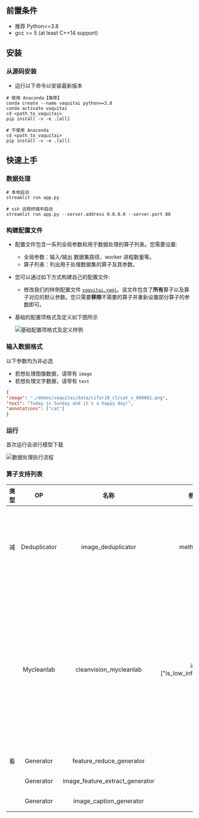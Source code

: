 ## 前置条件

* 推荐 Python==3.8
* gcc >= 5 (at least C++14 support)

## 安装

### 从源码安装

* 运行以下命令以安装最新版本

```shell
# 使用 Anaconda【推荐】
conda create --name vaquitai python==3.8
conda activate vaquitai
cd <path_to_vaquitai>
pip install -v -e .[all]
```

```shell
# 不使用 Anaconda
cd <path_to_vaquitai>
pip install -v -e .[all]
```

## 快速上手

### 数据处理

```shell
# 本地启动
streamlit run app.py
```

```shell
# ssh 远程终端中启动
streamlit run app.py --server.address 0.0.0.0 --server.port 80

```

### 构建配置文件

* 配置文件包含一系列全局参数和用于数据处理的算子列表。您需要设置:
  * 全局参数：输入/输出 数据集路径，worker 进程数量等。
  * 算子列表：列出用于处理数据集的算子及其参数。
* 您可以通过如下方式构建自己的配置文件:
  * 修改我们的样例配置文件 [`vaquitai.yaml`](configs/demo/vaquitai.yaml)。该文件包含了**所有**算子以及算子对应的默认参数。您只需要**移除**不需要的算子并重新设置部分算子的参数即可。

* 基础的配置项格式及定义如下图所示

  ![基础配置项格式及定义样例](https://img.alicdn.com/imgextra/i4/O1CN01xPtU0t1YOwsZyuqCx_!!6000000003050-0-tps-1692-879.jpg "基础配置文件样例")

### 输入数据格式
以下参数均为非必选
- 若想处理图像数据，请带有 `image`
- 若想处理文字数据，请带有 `text`

```json
{
"image": "./demos/vaquitai/data/cifar10_cl/cat_s_000081.png", 
"text": "Today is Sunday and it's a happy day!",
"annotations": ["cat"]
}
```

### 运行
首次运行会进行模型下载

![数据处理执行流程](https://datacentric-1316957999.cos.ap-beijing.myqcloud.com/data-centric/app_image/home/process.jpg)

### 算子支持列表
| 类型 |      OP      |             名称             |             参数示例             |                            参数说明                             |                          描述                          |
|:----:|:------------:|:---------------------------:|:--------------------------------:|:--------------------------------------------------------------:|:------------------------------------------------------:|
|  减  | Deduplicator |       image_deduplicator     |          method: phash           | hash method for image. One of [phash, dhash, whash, ahash] |   运用哈希判断数据集中是否有重复图片   |
|      |  Mycleanlab  |     cleanvision_mycleanlab   | issues: ["is_low_information_issue"] | Please select the desired field to be cleaned from the list. ["is_odd_size_issue", "is_odd_aspect_ratio_issue", "is_low_information_issue", "is_light_issue", "is_grayscale_issue", "is_dark_issue", "is_blurry_issue", "is_exact_duplicates_issue", "is_near_duplicates_issue"] | 进行图像等级的各方面筛查，您可选择列表中的一个或多个所需属性进行检查 |
|  看  |  Generator   |     feature_reduce_generator  |               null               |                               null                               |                    特征降维                    |
|      |  Generator   | image_feature_extract_generator |               null               |                               null                               |                    特征提取                    |
|      |  Generator   |     image_caption_generator   |               null               |                               null                               |                    图像描述                    |
